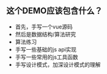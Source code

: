 ## 这个DEMO应该包含什么？
-   首先，手写一个vue源码
-   然后是数据结构/算法研究
-   算法练习
-   手写一些基础的js api实现
-   手写一些常用的js工具函数
-   手写设计模式，加深设计模式的理解